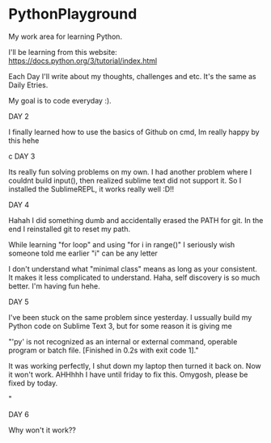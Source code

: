 # PythonPlayground
My work area for learning Python.

I'll be learning from this website: https://docs.python.org/3/tutorial/index.html 

Each Day I'll write about my thoughts, challenges and etc. It's the same as Daily Etries.  

My goal is to code everyday :). 


DAY 2

 I finally learned how to use the basics of Github on cmd, Im really happy by this hehe

c
DAY 3

Its really fun solving problems on my own.
I had another problem where I couldnt build input(),
then realized sublime text did not support it. So I installed the SublimeREPL, it works really well :D!! 

DAY 4

Hahah I did something dumb and accidentally erased
the PATH for git. In the end I reinstalled git 
to reset my path.

While learning "for loop" and using "for i in range()"
I seriously wish someone told me earlier "i" can be any letter 

I don't understand what "minimal class" means
as long as your consistent. It makes it less complicated to understand.
Haha, self discovery is so much better. I'm having fun hehe.


DAY 5

I've been stuck on the same problem since yesterday. I ussually build my Python code on Sublime Text 3, but for some reason it is giving me 

"'py' is not recognized as an internal or external command,
operable program or batch file.
[Finished in 0.2s with exit code 1]."

It was working perfectly, I shut down my laptop then turned it back on. Now it won't work. AHHhhh I have until friday to fix this. Omygosh, please be fixed by today.

"

DAY 6

Why won't it work??